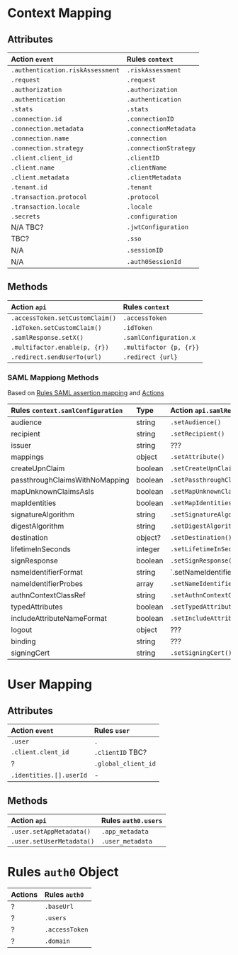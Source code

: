 # Context Mapping

## Attributes

| Action `event`                   | Rules `context`       |
|:---------------------------------|:----------------------|
| `.authentication.riskAssessment` | `.riskAssessment`     |
| `.request`                       | `.request`            |
| `.authorization`                 | `.authorization`      |
| `.authentication`                | `.authentication`     |
| `.stats`                         | `.stats`              |
| `.connection.id`                 | `.connectionID`       |
| `.connection.metadata`           | `.connectionMetadata` |
| `.connection.name`               | `.connection`         |
| `.connection.strategy`           | `.connectionStrategy` |
| `.client.client_id`              | `.clientID`           |
| `.client.name`                   | `.clientName`         |
| `.client.metadata`               | `.clientMetadata`     |
| `.tenant.id`                     | `.tenant`             |
| `.transaction.protocol`          | `.protocol`           |           
| `.transaction.locale`            | `.locale`             |
| `.secrets`                       | `.configuration`      |
| N/A TBC?                         | `.jwtConfiguration`   |
| TBC?                             | `.sso`                |
| N/A                              | `.sessionID`          |
| N/A                              | `.auth0SessionId`     |

## Methods

| Action `api`                    | Rules `context`         |
|:--------------------------------|:------------------------|
| `.accessToken.setCustomClaim()` | `.accessToken`          |
| `.idToken.setCustomClaim()`     | `.idToken`              |
| `.samlResponse.setX()`          | `.samlConfiguration.x`  |
| `.multifactor.enable(p, {r})`   | `.multifactor {p, {r}}` | 
| `.redirect.sendUserTo(url)`     | `.redirect {url}`       |

### SAML Mappiong Methods

Based
on [Rules SAML assertion mapping](https://auth0.com/docs/authenticate/protocols/saml/saml-configuration/customize-saml-assertions)
and
[Actions](https://auth0.com/docs/customize/actions/flows-and-triggers/login-flow/api-object)

| Rules `context.samlConfiguration` | Type    | Action `api.samlResponse`              |
|:----------------------------------|:--------|:---------------------------------------|
| audience                          | string  | `.setAudience()`                       | 
| recipient	                        | string  | `.setRecipient()`                      | 
| issuer                            | string  | ???                                    | 
| mappings                          | object  | `.setAttribute()`                      | 
| createUpnClaim                    | boolean | `.setCreateUpnClaim()`                 | 
| passthroughClaimsWithNoMapping    | boolean | `.setPassthroughClaimsWithNoMapping()` | 
| mapUnknownClaimsAsIs              | boolean | `.setMapUnknownClaimsAsIs()`           | 
| mapIdentities	                    | boolean | `.setMapIdentities()`                  | 
| signatureAlgorithm                | string  | `.setSignatureAlgorithm()`             | 
| digestAlgorithm                   | string  | `.setDigestAlgorithm()`                | 
| destination                       | object? | `.setDestination()`                    | 
| lifetimeInSeconds                 | integer | `.setLifetimeInSeconds()`              | 
| signResponse                      | boolean | `.setSignResponse()`                   | 
| nameIdentifierFormat              | string  | `.setNameIdentifierFormat()            | 
| nameIdentifierProbes              | array   | `.setNameIdentifierProbes()`           | 
| authnContextClassRef              | string  | `.setAuthnContextClassRef()`           | 
| typedAttributes                   | boolean | `.setTypedAttributes()`                | 
| includeAttributeNameFormat        | boolean | `.setIncludeAttributeNameFormat()`     | 
| logout                            | object  | ???                                    | 
| binding                           | string  | ???                                    | 
| signingCert                       | string  | `.setSigningCert()`                    |  

# User Mapping

## Attributes

| Action `event`          | Rules `user`        |
|:------------------------|:--------------------|
| `.user`                 | `.`                 |
| `.client.clent_id`      | `.clientID`  TBC?   |
| ?                       | `.global_client_id` |
| `.identities.[].userId` | -                   | 

## Methods

| Action `api`              | Rules `auth0.users` |
|:--------------------------|:--------------------|
| `.user.setAppMetadata()`  | `.app_metadata`     |
| `.user.setUserMetadata()` | `.user_metadata`    |

# Rules `auth0` Object

| Actions | Rules `auth0`  |
|:--------|:---------------|
| ?       | `.baseUrl`     |
| ?       | `.users`       |
| ?       | `.accessToken` |
| ?       | `.domain`      |